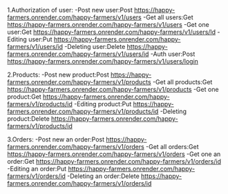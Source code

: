 1.Authorization of user:
-Post new user:Post https://happy-farmers.onrender.com/happy-farmers/v1/users
-Get all users:Get https://happy-farmers.onrender.com/happy-farmers/v1/users
-Get one user:Get https://happy-farmers.onrender.com/happy-farmers/v1/users/ld
-Editing user:Put https://happy-farmers.onrender.com/happy-farmers/v1/users/id
-Deleting user:Delete https://happy-farmers.onrender.com/happy-farmers/v1/users/id
-Auth user:Post https://happy-farmers.onrender.com/happy-farmers/v1/users/login

2.Products:
-Post new product:Post https://happy-farmers.onrender.com/happy-farmers/v1/products
-Get all products:Get https://happy-farmers.onrender.com/happy-farmers/v1/products
-Get one product:Get https://happy-farmers.onrender.com/happy-farmers/v1/products/id
-Editing product:Put https://happy-farmers.onrender.com/happy-farmers/v1/products/id
-Deleting product:Delete https://happy-farmers.onrender.com/happy-farmers/v1/products/id


3.Orders:
-Post new an order:Post https://happy-farmers.onrender.com/happy-farmers/v1/orders
-Get all orders:Get https://happy-farmers.onrender.com/happy-farmers/v1/orders
-Get one an order:Get https://happy-farmers.onrender.com/happy-farmers/v1/orders/id
-Editing an order:Put https://happy-farmers.onrender.com/happy-farmers/v1/orders/id
-Deleting an order:Delete https://happy-farmers.onrender.com/happy-farmers/v1/orders/id
